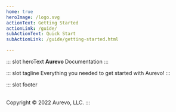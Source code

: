 ```yaml
---
home: true
heroImage: /logo.svg
actionText: Getting Started
actionLink: /guide/
subActionText: Quick Start
subActionLink: /guide/getting-started.html

---
```


::: slot heroText
<b class="gradient">Aurevo </b>Documentation
:::

::: slot tagline
Everything you needed to get started with Aurevo!
:::

::: slot footer

<br>
Copyright © 2022 Aurevo, LLC.
:::
